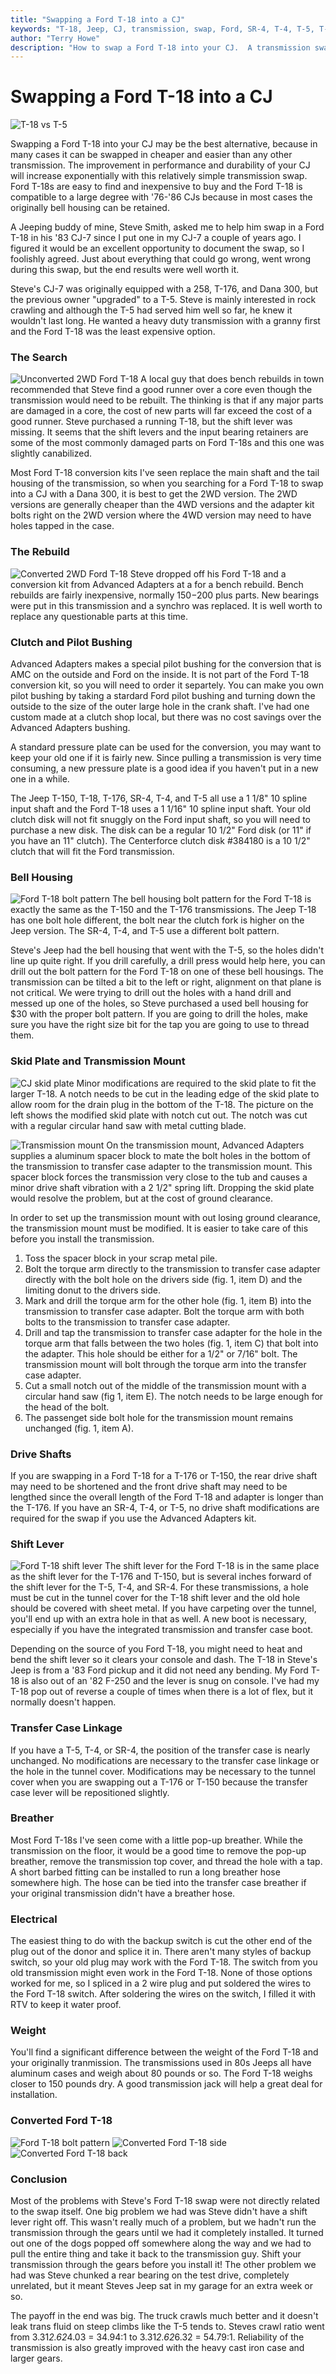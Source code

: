 ```yaml
---
title: "Swapping a Ford T-18 into a CJ"
keywords: "T-18, Jeep, CJ, transmission, swap, Ford, SR-4, T-4, T-5, T-176"
author: "Terry Howe"
description: "How to swap a Ford T-18 into your CJ.  A transmission swap may be the best upgrade you could do for your Jeep."
---
```

# Swapping a Ford T-18 into a CJ

![T-18 vs T-5](../../../img/transmission/upgrades/fordt18/fordt18t5.jpg)

Swapping a Ford T-18 into your CJ may be the best alternative, because in many cases it can be swapped in cheaper and easier than any other transmission. The improvement in performance and durability of your CJ will increase exponentially with this relatively simple transmission swap. Ford T-18s are easy to find and inexpensive to buy and the Ford T-18 is compatible to a large degree with '76-'86 CJs because in most cases the originally bell housing can be retained.

A Jeeping buddy of mine, Steve Smith, asked me to help him swap in a Ford T-18 in his '83 CJ-7 since I put one in my CJ-7 a couple of years ago. I figured it would be an excellent opportunity to document the swap, so I foolishly agreed. Just about everything that could go wrong, went wrong during this swap, but the end results were well worth it.

Steve's CJ-7 was originally equipped with a 258, T-176, and Dana 300, but the previous owner "upgraded" to a T-5. Steve is mainly interested in rock crawling and although the T-5 had served him well so far, he knew it wouldn't last long. He wanted a heavy duty transmission with a granny first and the Ford T-18 was the least expensive option.

### The Search

![Unconverted 2WD Ford T-18](../../../img/transmission/upgrades/fordt18/ford2wdt18.jpg) A local guy that does bench rebuilds in town recommended that Steve find a good runner over a core even though the transmission would need to be rebuilt. The thinking is that if any major parts are damaged in a core, the cost of new parts will far exceed the cost of a good runner. Steve purchased a running T-18, but the shift lever was missing. It seems that the shift levers and the input bearing retainers are some of the most commonly damaged parts on Ford T-18s and this one was slightly canabilized.

Most Ford T-18 conversion kits I've seen replace the main shaft and the tail housing of the transmission, so when you searching for a Ford T-18 to swap into a CJ with a Dana 300, it is best to get the 2WD version. The 2WD versions are generally cheaper than the 4WD versions and the adapter kit bolts right on the 2WD version where the 4WD version may need to have holes tapped in the case.

### The Rebuild

![Converted 2WD Ford T-18](../../../img/transmission/upgrades/fordt18/fordt18d300.jpg) Steve dropped off his Ford T-18 and a conversion kit from Advanced Adapters at a for a bench rebuild. Bench rebuilds are fairly inexpensive, normally $150-$200 plus parts. New bearings were put in this transmission and a synchro was replaced. It is well worth to replace any questionable parts at this time.

### Clutch and Pilot Bushing

Advanced Adapters makes a special pilot bushing for the conversion that is AMC on the outside and Ford on the inside. It is not part of the Ford T-18 conversion kit, so you will need to order it separtely. You can make you own pilot bushing by taking a stardard Ford pilot bushing and turning down the outside to the size of the outer large hole in the crank shaft. I've had one custom made at a clutch shop local, but there was no cost savings over the Advanced Adapters bushing.

A standard pressure plate can be used for the conversion, you may want to keep your old one if it is fairly new. Since pulling a transmission is very time consuming, a new pressure plate is a good idea if you haven't put in a new one in a while.

The Jeep T-150, T-18, T-176, SR-4, T-4, and T-5 all use a 1 1/8" 10 spline input shaft and the Ford T-18 uses a 1 1/16" 10 spline input shaft. Your old clutch disk will not fit snuggly on the Ford input shaft, so you will need to purchase a new disk. The disk can be a regular 10 1/2" Ford disk (or 11" if you have an 11" clutch). The Centerforce clutch disk #384180 is a 10 1/2" clutch that will fit the Ford transmission.

### Bell Housing

![Ford T-18 bolt pattern](../../../img/transmission/upgrades/ft18f.jpg) The bell housing bolt pattern for the Ford T-18 is exactly the same as the T-150 and the T-176 transmissions. The Jeep T-18 has one bolt hole different, the bolt near the clutch fork is higher on the Jeep version. The SR-4, T-4, and T-5 use a different bolt pattern.

Steve's Jeep had the bell housing that went with the T-5, so the holes didn't line up quite right. If you drill carefully, a drill press would help here, you can drill out the bolt pattern for the Ford T-18 on one of these bell housings. The transmission can be tilted a bit to the left or right, alignment on that plane is not critical. We were trying to drill out the holes with a hand drill and messed up one of the holes, so Steve purchased a used bell housing for $30 with the proper bolt pattern. If you are going to drill the holes, make sure you have the right size bit for the tap you are going to use to thread them.

### Skid Plate and Transmission Mount

![CJ skid plate](../../../img/transmission/upgrades/fordt18/cjskidplate.jpg) Minor modifications are required to the skid plate to fit the larger T-18. A notch needs to be cut in the leading edge of the skid plate to allow room for the drain plug in the bottom of the T-18. The picture on the left shows the modified skid plate with notch cut out. The notch was cut with a regular circular hand saw with metal cutting blade.

![Transmission mount](../../../img/transmission/upgrades/tmount.jpg) On the transmission mount, Advanced Adapters supplies a aluminum spacer block to mate the bolt holes in the bottom of the transmission to transfer case adapter to the transmission mount. This spacer block forces the transmission very close to the tub and causes a minor drive shaft vibration with a 2 1/2" spring lift. Dropping the skid plate would resolve the problem, but at the cost of ground clearance.

In order to set up the transmission mount with out losing ground clearance, the transmission mount must be modified. It is easier to take care of this before you install the transmission.

  1. Toss the spacer block in your scrap metal pile.
  2. Bolt the torque arm directly to the transmission to transfer case adapter directly with the bolt hole on the drivers side (fig. 1, item D) and the limiting donut to the drivers side.
  3. Mark and drill the torque arm for the other hole (fig. 1, item B) into the transmission to transfer case adapter. Bolt the torque arm with both bolts to the transmission to transfer case adapter.
  4. Drill and tap the transmission to transfer case adapter for the hole in the torque arm that falls between the two holes (fig. 1, item C) that bolt into the adapter. This hole should be either for a 1/2" or 7/16" bolt. The transmission mount will bolt through the torque arm into the transfer case adapter.
  5. Cut a small notch out of the middle of the transmission mount with a circular hand saw (fig 1, item E). The notch needs to be large enough for the head of the bolt.
  6. The passenget side bolt hole for the transmission mount remains unchanged (fig. 1, item A).

### Drive Shafts

If you are swapping in a Ford T-18 for a T-176 or T-150, the rear drive shaft may need to be shortened and the front drive shaft may need to be lengthed since the overall length of the Ford T-18 and adapter is longer than the T-176. If you have an SR-4, T-4, or T-5, no drive shaft modifications are required for the swap if you use the Advanced Adapters kit.

### Shift Lever

![Ford T-18 shift lever](../../../img/transmission/upgrades/fordt18/fordt18cj.jpg) The shift lever for the Ford T-18 is in the same place as the shift lever for the T-176 and T-150, but is several inches forward of the shift lever for the T-5, T-4, and SR-4. For these transmissions, a hole must be cut in the tunnel cover for the T-18 shift lever and the old hole should be covered with sheet metal. If you have carpeting over the tunnel, you'll end up with an extra hole in that as well. A new boot is necessary, especially if you have the integrated transmission and transfer case boot.

Depending on the source of you Ford T-18, you might need to heat and bend the shift lever so it clears your console and dash. The T-18 in Steve's Jeep is from a '83 Ford pickup and it did not need any bending. My Ford T-18 is also out of an '82 F-250 and the lever is snug on console. I've had my T-18 pop out of reverse a couple of times when there is a lot of flex, but it normally doesn't happen.

### Transfer Case Linkage

If you have a T-5, T-4, or SR-4, the position of the transfer case is nearly unchanged. No modifications are necessary to the transfer case linkage or the hole in the tunnel cover. Modifications may be necessary to the tunnel cover when you are swapping out a T-176 or T-150 because the transfer case lever will be repositioned slightly.

### Breather

Most Ford T-18s I've seen come with a little pop-up breather. While the transmission on the floor, it would be a good time to remove the pop-up breather, remove the transmission top cover, and thread the hole with a tap. A short barbed fitting can be installed to run a long breather hose somewhere high. The hose can be tied into the transfer case breather if your original transmission didn't have a breather hose.

### Electrical

The easiest thing to do with the backup switch is cut the other end of the plug out of the donor and splice it in. There aren't many styles of backup switch, so your old plug may work with the Ford T-18. The switch from you old transmission might even work in the Ford T-18. None of those options worked for me, so I spliced in a 2 wire plug and put soldered the wires to the Ford T-18 switch. After soldering the wires on the switch, I filled it with RTV to keep it water proof.

### Weight

You'll find a significant difference between the weight of the Ford T-18 and your originally tranmission. The transmissions used in 80s Jeeps all have aluminum cases and weigh about 80 pounds or so. The Ford T-18 weighs closer to 150 pounds dry. A good transmission jack will help a great deal for installation.

### Converted Ford T-18

![Ford T-18 bolt pattern](../../../img/transmission/upgrades/ft18f.jpg) ![Converted Ford T-18 side](../../../img/transmission/upgrades/ft18s.jpg) ![Converted Ford T-18 back](../../../img/transmission/upgrades/ft18b.jpg)

### Conclusion

Most of the problems with Steve's Ford T-18 swap were not directly related to the swap itself. One big problem we had was Steve didn't have a shift lever right off. This wasn't really much of a problem, but we hadn't run the transmission through the gears until we had it completely installed. It turned out one of the dogs popped off somewhere along the way and we had to pull the entire thing and take it back to the transmission guy. Shift your transmission through the gears before you install it! The other problem we had was Steve chunked a rear bearing on the test drive, completely unrelated, but it meant Steves Jeep sat in my garage for an extra week or so.

The payoff in the end was big. The truck crawls much better and it doesn't leak trans fluid on steep climbs like the T-5 tends to. Steves crawl ratio went from 3.31*2.62*4.03 = 34.94:1 to 3.31*2.62*6.32 = 54.79:1. Reliability of the transmission is also greatly improved with the heavy cast iron case and larger gears.